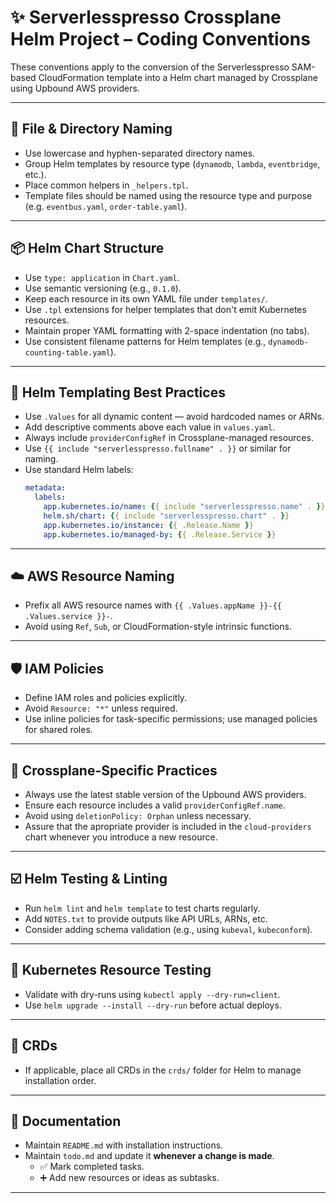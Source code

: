 # ✨ Serverlesspresso Crossplane Helm Project – Coding Conventions

These conventions apply to the conversion of the Serverlesspresso SAM-based
CloudFormation template into a Helm chart managed by Crossplane using Upbound
AWS providers.

---

## 📁 File & Directory Naming

- Use lowercase and hyphen-separated directory names.
- Group Helm templates by resource type (`dynamodb`, `lambda`, `eventbridge`, etc.).
- Place common helpers in `_helpers.tpl`.
- Template files should be named using the resource type and purpose (e.g. `eventbus.yaml`, `order-table.yaml`).

---

## 📦 Helm Chart Structure

- Use `type: application` in `Chart.yaml`.
- Use semantic versioning (e.g., `0.1.0`).
- Keep each resource in its own YAML file under `templates/`.
- Use `.tpl` extensions for helper templates that don't emit Kubernetes resources.
- Maintain proper YAML formatting with 2-space indentation (no tabs).
- Use consistent filename patterns for Helm templates (e.g., `dynamodb-counting-table.yaml`).

---

## 🔧 Helm Templating Best Practices

- Use `.Values` for all dynamic content — avoid hardcoded names or ARNs.
- Add descriptive comments above each value in `values.yaml`.
- Always include `providerConfigRef` in Crossplane-managed resources.
- Use `{{ include "serverlesspresso.fullname" . }}` or similar for naming.
- Use standard Helm labels:
  ```yaml
  metadata:
    labels:
      app.kubernetes.io/name: {{ include "serverlesspresso.name" . }}
      helm.sh/chart: {{ include "serverlesspresso.chart" . }}
      app.kubernetes.io/instance: {{ .Release.Name }}
      app.kubernetes.io/managed-by: {{ .Release.Service }}
  ```

---

## ☁️ AWS Resource Naming

- Prefix all AWS resource names with `{{ .Values.appName }}-{{ .Values.service }}-`.
- Avoid using `Ref`, `Sub`, or CloudFormation-style intrinsic functions.

---

## 🛡️ IAM Policies

- Define IAM roles and policies explicitly.
- Avoid `Resource: "*"` unless required.
- Use inline policies for task-specific permissions; use managed policies for shared roles.

---

## 🧠 Crossplane-Specific Practices

- Always use the latest stable version of the Upbound AWS providers.
- Ensure each resource includes a valid `providerConfigRef.name`.
- Avoid using `deletionPolicy: Orphan` unless necessary.
- Assure that the apropriate provider is included in the `cloud-providers`
  chart whenever you introduce a new resource.

---

## ☑️ Helm Testing & Linting

- Run `helm lint` and `helm template` to test charts regularly.
- Add `NOTES.txt` to provide outputs like API URLs, ARNs, etc.
- Consider adding schema validation (e.g., using `kubeval`, `kubeconform`).

---

## 🧪 Kubernetes Resource Testing

- Validate with dry-runs using `kubectl apply --dry-run=client`.
- Use `helm upgrade --install --dry-run` before actual deploys.

---

## 🚧 CRDs

- If applicable, place all CRDs in the `crds/` folder for Helm to manage installation order.

---

## 🧾 Documentation

- Maintain `README.md` with installation instructions.
- Maintain `todo.md` and update it **whenever a change is made**.
  - ✅ Mark completed tasks.
  - ➕ Add new resources or ideas as subtasks.

---
